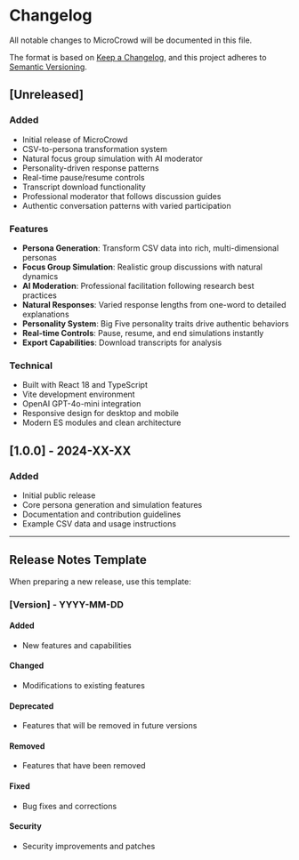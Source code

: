 # Changelog

All notable changes to MicroCrowd will be documented in this file.

The format is based on [Keep a Changelog](https://keepachangelog.com/en/1.0.0/),
and this project adheres to [Semantic Versioning](https://semver.org/spec/v2.0.0.html).

## [Unreleased]

### Added
- Initial release of MicroCrowd
- CSV-to-persona transformation system
- Natural focus group simulation with AI moderator
- Personality-driven response patterns
- Real-time pause/resume controls
- Transcript download functionality
- Professional moderator that follows discussion guides
- Authentic conversation patterns with varied participation

### Features
- **Persona Generation**: Transform CSV data into rich, multi-dimensional personas
- **Focus Group Simulation**: Realistic group discussions with natural dynamics
- **AI Moderation**: Professional facilitation following research best practices
- **Natural Responses**: Varied response lengths from one-word to detailed explanations
- **Personality System**: Big Five personality traits drive authentic behaviors
- **Real-time Controls**: Pause, resume, and end simulations instantly
- **Export Capabilities**: Download transcripts for analysis

### Technical
- Built with React 18 and TypeScript
- Vite development environment
- OpenAI GPT-4o-mini integration
- Responsive design for desktop and mobile
- Modern ES modules and clean architecture

## [1.0.0] - 2024-XX-XX

### Added
- Initial public release
- Core persona generation and simulation features
- Documentation and contribution guidelines
- Example CSV data and usage instructions

---

## Release Notes Template

When preparing a new release, use this template:

### [Version] - YYYY-MM-DD

#### Added
- New features and capabilities

#### Changed
- Modifications to existing features

#### Deprecated
- Features that will be removed in future versions

#### Removed
- Features that have been removed

#### Fixed
- Bug fixes and corrections

#### Security
- Security improvements and patches